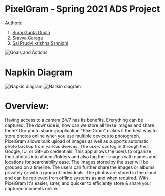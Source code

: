 # PixelGram - Spring 2021 ADS Project
Authors:
1. [Suraj Gupta Gudla](https://github.com/surajgupta-git)
2. [Sravya Garaga](https://github.com/sravya160597)
3. [Sai Prudvi krishna Sannidhi](https://github.com/sannidhi09)

![Goals and Actions](https://user-images.githubusercontent.com/29830913/106647414-e5b25b80-655c-11eb-8c96-d008511033bf.jpg)
# Napkin Diagram
![Napkin diagram](https://user-images.githubusercontent.com/66148226/106688289-d0105680-659b-11eb-9f1e-f5432a3ad4e2.jpg)
![Napkin diagram](https://user-images.githubusercontent.com/66148226/106688289-d0105680-659b-11eb-9f1e-f5432a3ad4e2.jpg)
# Overview:
Having access to a camera 24/7 has its benefits. Everything can be captured. The downside is, how can we store all these images and share them? Our photo sharing application "PixelGram" makes it the best way to store photos online when you use multiple devices to photograph. PixelGram allows bulk upload of images as well as supports automatic photo backup from various devices. The users can log in through their Google, IU, or GitHub credentials. This app allows the users to organize their photos into albums/folders and also tag their images with names and locations for searchability ease. The images stored by the user will be grouped on a timeline. The users can further share the images or albums privately or with a group of individuals. The photos are stored in the cloud and can be retrieved from offline systems as and when required. With PixelGram It's easier, safer, and quicker to efficiently store & share your captured moments online.


